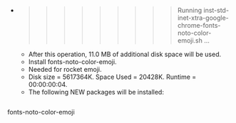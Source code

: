 * >>>>>>>>> Running inst-std-inet-xtra-google-chrome-fonts-noto-color-emoji.sh ...
  * After this operation, 11.0 MB of additional disk space will be used.
  * Install fonts-noto-color-emoji.
  * Needed for rocket emoji.
  * Disk size = 5617364K. Space Used = 20428K. Runtime = 00:00:00:04.
  * The following NEW packages will be installed:
  ```bash
fonts-noto-color-emoji
  ```
